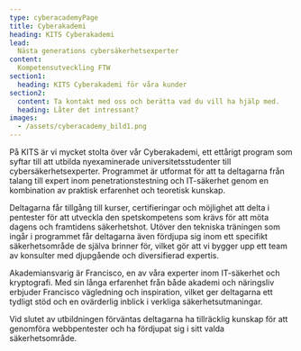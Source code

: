 ```yaml
---
type: cyberacademyPage
title: Cyberakademi
heading: KITS Cyberakademi
lead:
  Nästa generations cybersäkerhetsexperter
content:
  Kompetensutveckling FTW
section1:
  heading: KITS Cyberakademi för våra kunder
section2:
  content: Ta kontakt med oss och berätta vad du vill ha hjälp med.
  heading: Låter det intressant?
images:
  - /assets/cyberacademy_bild1.png
---
```

  På KITS är vi mycket stolta över vår Cyberakademi, ett ettårigt program som syftar till att utbilda nyexaminerade universitetsstudenter till cybersäkerhetsexperter. Programmet är utformat för att ta deltagarna från talang till expert inom penetrationstestning och IT-säkerhet genom en kombination av praktisk erfarenhet och teoretisk kunskap.
  
  Deltagarna får tillgång till kurser, certifieringar och möjlighet att delta i pentester för att utveckla den spetskompetens som krävs för att möta dagens och framtidens säkerhetshot. Utöver den tekniska träningen som ingår i programmet får deltagarna även fördjupa sig inom ett specifikt säkerhetsområde de själva brinner för, vilket gör att vi bygger upp ett team av konsulter med djupgående och diversifierad expertis.
  
  Akademiansvarig är Francisco, en av våra experter inom IT-säkerhet och kryptografi. Med sin långa erfarenhet från både akademi och näringsliv erbjuder Francisco vägledning och inspiration, vilket ger deltagarna ett tydligt stöd och en ovärderlig inblick i verkliga säkerhetsutmaningar.
  
  Vid slutet av utbildningen förväntas deltagarna ha tillräcklig kunskap för att genomföra webbpentester och ha fördjupat sig i sitt valda säkerhetsområde.